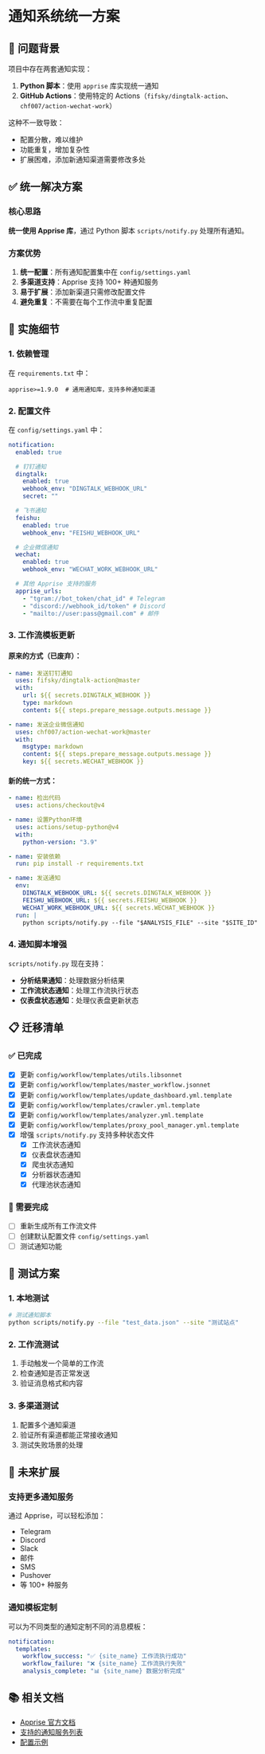 # 通知系统统一方案

## 🎯 问题背景

项目中存在两套通知实现：

1. **Python 脚本**：使用 `apprise` 库实现统一通知
2. **GitHub Actions**：使用特定的 Actions（`fifsky/dingtalk-action`、`chf007/action-wechat-work`）

这种不一致导致：

- 配置分散，难以维护
- 功能重复，增加复杂性
- 扩展困难，添加新通知渠道需要修改多处

## ✅ 统一解决方案

### 核心思路

**统一使用 Apprise 库**，通过 Python 脚本 `scripts/notify.py` 处理所有通知。

### 方案优势

1. **统一配置**：所有通知配置集中在 `config/settings.yaml`
2. **多渠道支持**：Apprise 支持 100+ 种通知服务
3. **易于扩展**：添加新渠道只需修改配置文件
4. **避免重复**：不需要在每个工作流中重复配置

## 🔧 实施细节

### 1. 依赖管理

在 `requirements.txt` 中：

```
apprise>=1.9.0  # 通用通知库，支持多种通知渠道
```

### 2. 配置文件

在 `config/settings.yaml` 中：

```yaml
notification:
  enabled: true

  # 钉钉通知
  dingtalk:
    enabled: true
    webhook_env: "DINGTALK_WEBHOOK_URL"
    secret: ""

  # 飞书通知
  feishu:
    enabled: true
    webhook_env: "FEISHU_WEBHOOK_URL"

  # 企业微信通知
  wechat:
    enabled: true
    webhook_env: "WECHAT_WORK_WEBHOOK_URL"

  # 其他 Apprise 支持的服务
  apprise_urls:
    - "tgram://bot_token/chat_id" # Telegram
    - "discord://webhook_id/token" # Discord
    - "mailto://user:pass@gmail.com" # 邮件
```

### 3. 工作流模板更新

#### 原来的方式（已废弃）：

```yaml
- name: 发送钉钉通知
  uses: fifsky/dingtalk-action@master
  with:
    url: ${{ secrets.DINGTALK_WEBHOOK }}
    type: markdown
    content: ${{ steps.prepare_message.outputs.message }}

- name: 发送企业微信通知
  uses: chf007/action-wechat-work@master
  with:
    msgtype: markdown
    content: ${{ steps.prepare_message.outputs.message }}
    key: ${{ secrets.WECHAT_WEBHOOK }}
```

#### 新的统一方式：

```yaml
- name: 检出代码
  uses: actions/checkout@v4

- name: 设置Python环境
  uses: actions/setup-python@v4
  with:
    python-version: "3.9"

- name: 安装依赖
  run: pip install -r requirements.txt

- name: 发送通知
  env:
    DINGTALK_WEBHOOK_URL: ${{ secrets.DINGTALK_WEBHOOK }}
    FEISHU_WEBHOOK_URL: ${{ secrets.FEISHU_WEBHOOK }}
    WECHAT_WORK_WEBHOOK_URL: ${{ secrets.WECHAT_WEBHOOK }}
  run: |
    python scripts/notify.py --file "$ANALYSIS_FILE" --site "$SITE_ID"
```

### 4. 通知脚本增强

`scripts/notify.py` 现在支持：

- **分析结果通知**：处理数据分析结果
- **工作流状态通知**：处理工作流执行状态
- **仪表盘状态通知**：处理仪表盘更新状态

## 📋 迁移清单

### ✅ 已完成

- [x] 更新 `config/workflow/templates/utils.libsonnet`
- [x] 更新 `config/workflow/templates/master_workflow.jsonnet`
- [x] 更新 `config/workflow/templates/update_dashboard.yml.template`
- [x] 更新 `config/workflow/templates/crawler.yml.template`
- [x] 更新 `config/workflow/templates/analyzer.yml.template`
- [x] 更新 `config/workflow/templates/proxy_pool_manager.yml.template`
- [x] 增强 `scripts/notify.py` 支持多种状态文件
  - [x] 工作流状态通知
  - [x] 仪表盘状态通知
  - [x] 爬虫状态通知
  - [x] 分析器状态通知
  - [x] 代理池状态通知

### 🔄 需要完成

- [ ] 重新生成所有工作流文件
- [ ] 创建默认配置文件 `config/settings.yaml`
- [ ] 测试通知功能

## 🧪 测试方案

### 1. 本地测试

```bash
# 测试通知脚本
python scripts/notify.py --file "test_data.json" --site "测试站点"
```

### 2. 工作流测试

1. 手动触发一个简单的工作流
2. 检查通知是否正常发送
3. 验证消息格式和内容

### 3. 多渠道测试

1. 配置多个通知渠道
2. 验证所有渠道都能正常接收通知
3. 测试失败场景的处理

## 🔮 未来扩展

### 支持更多通知服务

通过 Apprise，可以轻松添加：

- Telegram
- Discord
- Slack
- 邮件
- SMS
- Pushover
- 等 100+ 种服务

### 通知模板定制

可以为不同类型的通知定制不同的消息模板：

```yaml
notification:
  templates:
    workflow_success: "✅ {site_name} 工作流执行成功"
    workflow_failure: "❌ {site_name} 工作流执行失败"
    analysis_complete: "📊 {site_name} 数据分析完成"
```

## 📚 相关文档

- [Apprise 官方文档](https://github.com/caronc/apprise)
- [支持的通知服务列表](https://github.com/caronc/apprise/wiki)
- [配置示例](https://github.com/caronc/apprise/wiki/config)
